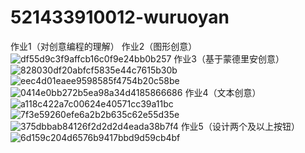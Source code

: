 # 521433910012-wuruoyan
作业1（对创意编程的理解）
作业2（图形创意）
![df55d9c3f9affcb16c0f9e24bb0b257](https://user-images.githubusercontent.com/90955383/137855356-5e20b0c6-fda2-441b-bb5b-9020c48fd565.png)
作业3（基于蒙德里安创意）
![828030df20abfcf5835e44c7615b30b](https://user-images.githubusercontent.com/90955383/137855384-5136bf6b-e79d-42de-9adf-a609e9c5eae7.png)
![eec4d01eaee9598585f4754b20c58be](https://user-images.githubusercontent.com/90955383/137855396-ab3db66e-30b0-4b96-b936-b45ac07ff4da.png)
![0414e0bb272b5ea98a34d4185866686](https://user-images.githubusercontent.com/90955383/137855404-46f05bef-148e-459f-b8aa-ba08896fde25.png)
作业4（文本创意）
![a118c422a7c00624e40571cc39a11bc](https://user-images.githubusercontent.com/90955383/137855431-973c8b31-3a5f-4e65-8ff1-9d81fb3b8996.png)
![7f3e59260efe6a2b2b635c62e55d35e](https://user-images.githubusercontent.com/90955383/137855448-4faf1448-1860-4f65-a47c-1a4a2b5b39fc.png)
![375dbbab84126f2d2d2d4eada38b7f4](https://user-images.githubusercontent.com/90955383/137855461-cc31905f-19db-428a-8cc3-732729f711e9.png)
作业5（设计两个及以上按钮）
![6d159c204d6576b9417bbd9d59cb4bf](https://user-images.githubusercontent.com/90955383/137855480-ef3ae82d-e71d-48fa-936e-cede4ba4420c.png)
